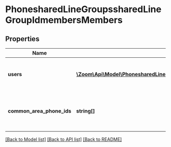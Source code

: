 # PhonesharedLineGroupssharedLineGroupIdmembersMembers

## Properties
Name | Type | Description | Notes
------------ | ------------- | ------------- | -------------
**users** | [**\Zoom\Api\Model\PhonesharedLineGroupssharedLineGroupIdmembersMembersUsers[]**](PhonesharedLineGroupssharedLineGroupIdmembersMembersUsers.md) | Zoom Phone users on the account. | [optional] 
**common_area_phone_ids** | **string[]** | Unique identifier(s) of the Common Area Phone. | [optional] 

[[Back to Model list]](../README.md#documentation-for-models) [[Back to API list]](../README.md#documentation-for-api-endpoints) [[Back to README]](../README.md)



